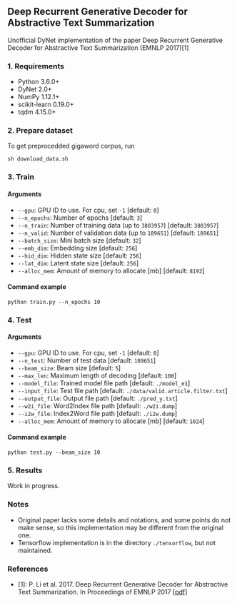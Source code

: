 ## Deep Recurrent Generative Decoder for Abstractive Text Summarization

Unofficial DyNet implementation of the paper Deep Recurrent Generative Decoder for Abstractive Text Summarization (EMNLP 2017)[1]

### 1. Requirements
- Python 3.6.0+
- DyNet 2.0+
- NumPy 1.12.1+
- scikit-learn 0.19.0+
- tqdm 4.15.0+

### 2. Prepare dataset
To get preprocedded gigaword corpus, run
```
sh download_data.sh
```

### 3. Train
#### Arguments
- `--gpu`: GPU ID to use. For cpu, set `-1` [default: `0`]
- `--n_epochs`: Number of epochs [default: `3`]
- `--n_train`: Number of training data (up to `3803957`) [default: `3803957`]
- `--n_valid`: Number of validation data (up to `189651`) [default: `189651`]
- `--batch_size`: Mini batch size [default: `32`]
- `--emb_dim`: Embedding size [default: `256`]
- `--hid_dim`: Hidden state size [default: `256`]
- `--lat_dim`: Latent state size [default: `256`]
- `--alloc_mem`: Amount of memory to allocate [mb] [default: `8192`]

#### Command example
```
python train.py --n_epochs 10
```

### 4. Test
#### Arguments
- `--gpu`: GPU ID to use. For cpu, set `-1` [default: `0`]
- `--n_test`: Number of test data [default: `189651`]
- `--beam_size`: Beam size [default: `5`]
- `--max_len`: Maximum length of decoding [default: `100`]
- `--model_file`: Trained model file path [default: `./model_e1`]
- `--input_file`: Test file path [default: `./data/valid.article.filter.txt`]
- `--output_file`: Output file path [default: `./pred_y.txt`]
- `--w2i_file`: Word2Index file path [default: `./w2i.dump`]
- `--i2w_file`: Index2Word file path [default: `./i2w.dump`]
- `--alloc_mem`: Amount of memory to allocate [mb] [default: `1024`]

#### Command example
```
python test.py --beam_size 10
```

### 5. Results
Work in progress.

### Notes
- Original paper lacks some details and notations, and some points do not make sense, so this implementation may be different from the original one.
- Tensorflow implementation is in the directory `./tensorflow`, but not maintained.

### References
- [1]: P. Li et al. 2017. Deep Recurrent Generative Decoder for Abstractive Text Summarization. In Proceedings of EMNLP 2017 \[[pdf\]](https://arxiv.org/abs/1708.00625)
